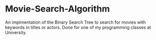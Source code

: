 # Movie-Search-Algorithm
An implmentation of the Binary Search Tree to search for movies with keywords in titles or actors. Done for one of my programming classes at University.
